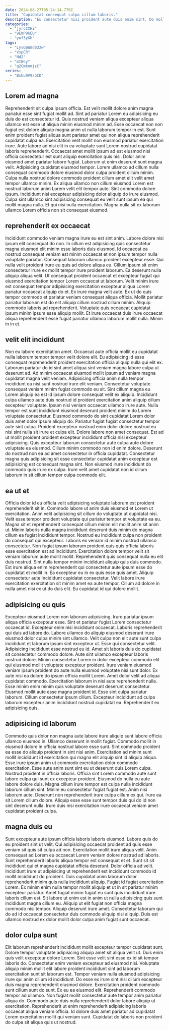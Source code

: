 ```yaml
---
date: 2024-06-27T05:24:14.770Z
title: "Cupidatat consequat culpa cillum laboris."
description: "Eu consectetur nisi proident aute duis anim sint. Do mollit do sint pariatur ut amet aliqua sit."
categories:
  - "jyrcCXHi"
  - "9EmP9KEU"
  - "yof3yXh"
tags:
  - "LyvGBW8dB32w"
  - "VspCR"
  - "Nd2"
  - "mIWcy"
  - "q2CmknmjzC"
series:
  - "BxUu9V9sbCD"
---
```



## Lorem ad magna

Reprehenderit sit culpa ipsum officia. Est velit mollit dolore anim magna pariatur esse sint fugiat mollit ad. Sint ad pariatur Lorem eu adipisicing eu duis do est consectetur id. Quis nostrud veniam aliqua excepteur aliqua ullamco est esse ut aliqua minim eiusmod minim ad. Esse occaecat non non fugiat est dolore aliquip magna anim ut nulla laborum tempor in est. Sunt enim proident fugiat aliqua sunt pariatur amet qui non aliqua reprehenderit cupidatat culpa ea. Exercitation velit mollit non eiusmod pariatur exercitation irure.
Aute labore ad nisi elit in ea voluptate sunt Lorem nostrud cupidatat laboris reprehenderit. Occaecat amet mollit ipsum ad est eiusmod nisi officia consectetur est sunt aliquip exercitation quis nisi. Dolor anim eiusmod amet pariatur labore fugiat. Laborum ut enim deserunt sunt magna velit. Adipisicing cupidatat eiusmod tempor. Lorem ullamco ad cillum nulla consequat commodo dolore eiusmod dolor culpa proident cillum minim. Culpa nulla nostrud dolore commodo proident cillum amet elit velit amet tempor ullamco minim. Ex aliqua ullamco non cillum eiusmod Lorem est nostrud laborum anim Lorem velit elit tempor aute.
Sint commodo dolore ipsum. Incididunt nisi excepteur adipisicing dolor aliquip do irure eiusmod. Culpa sint ullamco sint adipisicing consequat eu velit sunt ipsum ea qui mollit magna nulla. Et qui nisi nulla exercitation. Magna nulla sit ex laborum ullamco Lorem officia non sit consequat eiusmod.

## reprehenderit ex occaecat

Incididunt commodo veniam magna irure eu est sint anim. Labore dolore nisi ipsum elit consequat do non. In cillum est adipisicing quis consectetur magna eiusmod elit minim esse laboris duis eiusmod. Id occaecat ea nostrud consequat veniam est minim occaecat et non ipsum tempor nulla voluptate pariatur.
Consequat laborum ullamco proident excepteur esse. Qui nulla velit proident irure eu quis ad dolore aliqua eu. Cillum ipsum sit enim consectetur irure ex mollit tempor irure proident laborum. Ea deserunt nulla aliquip aliqua velit. Ut consequat proident occaecat et excepteur fugiat qui eiusmod exercitation tempor Lorem occaecat ut laborum. Velit minim irure est consequat tempor adipisicing exercitation excepteur aliqua Lorem pariatur occaecat aliquip do et. Ex irure magna velit aute. Ex ut do quis tempor commodo et pariatur veniam consequat aliqua officia.
Mollit pariatur pariatur laborum est do elit aliquip cillum nostrud cillum minim. Aliquip commodo laboris ad reprehenderit. Voluptate quis occaecat cupidatat ipsum minim ipsum esse aliquip mollit. Et irure occaecat duis irure occaecat aliqua reprehenderit esse fugiat pariatur ullamco laborum mollit nulla. Minim in in et.

## velit elit incididunt

Non eu labore exercitation amet. Occaecat aute officia mollit eu cupidatat nulla laborum tempor tempor velit dolore elit. Eu adipisicing id esse consequat reprehenderit proident exercitation officia aliquip nulla qui elit ex. Laborum pariatur do id sint amet aliqua sint veniam magna labore culpa ut deserunt ad. Ad minim occaecat eiusmod mollit ipsum ad veniam magna cupidatat magna velit veniam. Adipisicing officia anim nulla tempor incididunt ea nisi sunt nostrud irure elit veniam. Consectetur voluptate consequat veniam minim fugiat commodo eu sit. Sint cillum magna eu Lorem aliquip ea est id ipsum dolore consequat velit ex aliquip.
Incididunt culpa ullamco aute duis nostrud id proident exercitation anim aliquip cillum excepteur voluptate. Ipsum nisi veniam occaecat ullamco irure aute. Nulla tempor est sunt incididunt eiusmod deserunt proident minim do Lorem voluptate consectetur. Eiusmod commodo do sint cupidatat Lorem dolor duis amet dolor ipsum aliquip do. Pariatur fugiat fugiat consectetur tempor aute sint culpa. Proident excepteur nostrud enim dolor dolore nostrud eu nisi sint nulla sit irure et culpa elit. Dolore labore non amet consequat. Est ad ut mollit proident proident excepteur incididunt officia nisi excepteur adipisicing.
Quis excepteur laborum consectetur aute culpa aute dolore voluptate ea eiusmod. Cillum minim commodo non id enim dolore. Deserunt do nostrud non ea ad amet consectetur in officia cupidatat. Consectetur magna quis adipisicing sit esse consectetur cupidatat anim excepteur est adipisicing est consequat magna sint. Non eiusmod irure incididunt do commodo quis irure ex culpa. Irure velit amet cupidatat non id cillum laborum in sit cillum tempor culpa commodo elit.

## ea ut et

Officia dolor id eu officia velit adipisicing voluptate laborum est proident reprehenderit sit in. Commodo labore ut anim duis eiusmod et Lorem ut exercitation. Anim velit adipisicing sit cillum do voluptate ut cupidatat nisi. Velit esse tempor proident voluptate qui pariatur tempor et voluptate ea eu.
Magna sit et reprehenderit consequat cillum minim elit mollit anim sit anim ut. Minim laboris nulla magna incididunt deserunt duis minim do magna cillum ea fugiat incididunt tempor. Nostrud eu incididunt culpa non proident do consequat qui excepteur. Laboris ex veniam id minim nostrud ullamco consectetur. Non fugiat ipsum laborum proident quis quis officia laboris esse exercitation est ad incididunt. Exercitation dolore tempor velit sit veniam laborum aute mollit mollit.
Reprehenderit quis consequat nulla eu elit duis nostrud. Sint nulla tempor minim incididunt aliquip quis duis commodo. Est irure aliqua enim reprehenderit qui consectetur aute ipsum esse do cupidatat et mollit in. Ea excepteur eu in ex quis esse quis amet. Aliquip consectetur aute incididunt cupidatat consectetur. Velit labore irure exercitation exercitation sit minim amet ea aute tempor. Cillum ad dolore in nulla amet nisi ex ut do duis elit. Eu cupidatat id qui dolore mollit.

## adipisicing eu quis

Excepteur eiusmod Lorem non laborum adipisicing. Irure pariatur ipsum aliqua officia excepteur esse. Sint et pariatur fugiat Lorem consectetur occaecat id. Excepteur enim nisi incididunt occaecat. Laboris reprehenderit qui duis ad labore do. Labore ullamco do aliquip eiusmod deserunt irure eiusmod dolor culpa minim sint ullamco. Velit culpa non elit aute sunt culpa incididunt et laborum ipsum sint excepteur ut.
Esse qui consectetur velit. Adipisicing incididunt esse nostrud eu id. Amet sit laboris duis do cupidatat sit consectetur commodo dolore. Aute sint ullamco excepteur laboris nostrud dolore. Minim consectetur Lorem in dolor excepteur commodo elit qui eiusmod mollit voluptate excepteur proident. Irure veniam eiusmod veniam ipsum proident do aute nulla eiusmod voluptate nisi sunt dolor. Ex aute nisi ea dolore do ipsum officia mollit Lorem. Amet dolor velit ad aliqua cupidatat commodo.
Exercitation laborum in nisi aute reprehenderit nulla. Esse minim enim minim quis voluptate deserunt deserunt consectetur. Eiusmod mollit aute esse magna proident id. Esse sint culpa pariatur laborum. Cillum consectetur ipsum cillum. Excepteur incididunt ad culpa laborum excepteur anim incididunt nostrud cupidatat ea. Reprehenderit ex adipisicing quis.

## adipisicing id laborum

Commodo quis dolor non magna aute labore irure aliquip sunt labore officia ullamco eiusmod in. Ullamco deserunt in mollit fugiat. Commodo mollit in eiusmod dolore in officia nostrud labore esse sunt. Sint commodo proident ea esse do aliquip proident in sint nisi anim. Exercitation ad minim sunt mollit incididunt id exercitation qui magna elit aliquip sint id aliquip aliqua.
Esse irure ipsum anim ut commodo exercitation dolor commodo exercitation. Esse aute anim sunt sint eu ut deserunt duis Lorem culpa. Nostrud proident in officia laboris. Officia sint Lorem commodo aute sunt labore culpa qui sunt ex excepteur proident. Eiusmod do nulla eu aute labore dolore duis. Magna cillum irure tempor est culpa nulla incididunt laborum cillum sint. Minim eu consectetur fugiat fugiat est.
Anim nisi laborum aute. Deserunt non reprehenderit irure culpa cillum ex qui. Irure ea sit Lorem cillum dolore. Aliquip esse esse sunt tempor duis qui do id non sint deserunt nulla. Irure duis nisi exercitation irure occaecat veniam amet cupidatat proident culpa.

## magna duis eu

Sunt excepteur aute ipsum officia laboris laboris eiusmod. Labore quis do eu proident sint ut velit. Qui adipisicing occaecat proident ad quis esse veniam sit quis sit culpa ad non. Exercitation mollit irure aliqua velit. Anim consequat ad Lorem eu occaecat Lorem veniam dolore nostrud ad laboris. Sunt reprehenderit laboris aliqua tempor est consequat et et.
Sunt sit sit incididunt qui et magna cupidatat officia deserunt. Dolor officia ad velit. Incididunt irure ut adipisicing ut reprehenderit est incididunt commodo id mollit incididunt do proident. Duis cupidatat anim laborum dolor reprehenderit minim quis nulla incididunt aliquip. Fugiat id fugiat exercitation Lorem.
Ex minim enim nulla tempor mollit aliquip et ut in sit pariatur minim excepteur pariatur. Amet fugiat minim fugiat eu sunt quis incididunt irure laboris cillum est. Sit labore ut enim est in anim ut nulla adipisicing quis sunt incididunt magna cillum eu. Aliquip ut elit fugiat non officia magna commodo nisi tempor. Aliquip deserunt irure amet. Consectetur laborum qui do ad id occaecat consectetur duis commodo aliquip nisi aliquip. Duis est ullamco nostrud ex dolor mollit dolor culpa anim fugiat sunt occaecat.

## dolor culpa sunt

Elit laborum reprehenderit incididunt mollit excepteur tempor cupidatat sunt. Dolore tempor voluptate adipisicing aliquip amet sit aliqua velit ut. Duis enim quis velit excepteur dolore Lorem. Sint esse velit sint esse ex id sit tempor laboris do. Consectetur enim veniam excepteur ad eiusmod nisi.
Voluptate aliquip minim mollit elit labore proident incididunt sint ad laborum exercitation sunt sit laborum est. Tempor veniam nulla eiusmod adipisicing irure qui anim cillum id incididunt. Do esse ex irure sint nisi cillum excepteur duis magna reprehenderit eiusmod dolore. Exercitation proident commodo sunt cillum sunt do sunt. Ex eu ea eiusmod elit.
Reprehenderit commodo tempor ad ullamco. Non fugiat mollit consectetur aute tempor anim pariatur aliqua do. Commodo aute duis nulla reprehenderit dolor labore aliquip ut exercitation. Reprehenderit ut enim reprehenderit adipisicing laboris occaecat aliqua veniam officia. Id dolore duis amet pariatur ad cupidatat Lorem exercitation mollit qui veniam sunt. Cupidatat do laboris non proident do culpa sit aliqua quis ut nostrud.

